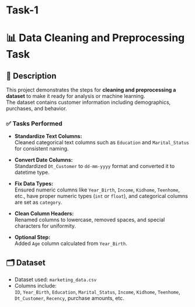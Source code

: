 # Task-1
# 📊 Data Cleaning and Preprocessing Task

## 📄 Description
This project demonstrates the steps for **cleaning and preprocessing a dataset** to make it ready for analysis or machine learning.  
The dataset contains customer information including demographics, purchases, and behavior.

### ✅ Tasks Performed
- **Standardize Text Columns:**  
  Cleaned categorical text columns such as `Education` and `Marital_Status` for consistent naming.

- **Convert Date Columns:**  
  Standardized `Dt_Customer` to `dd-mm-yyyy` format and converted it to datetime type.

- **Fix Data Types:**  
  Ensured numeric columns like `Year_Birth`, `Income`, `Kidhome`, `Teenhome`, etc., have proper numeric types (`int` or `float`), and categorical columns are set as `category`.

- **Clean Column Headers:**  
  Renamed columns to lowercase, removed spaces, and special characters for uniformity.

- **Optional Step:**  
  Added `Age` column calculated from `Year_Birth`.



## 🗂️ Dataset
- Dataset used: `marketing_data.csv`
- Columns include:  
  `ID`, `Year_Birth`, `Education`, `Marital_Status`, `Income`, `Kidhome`, `Teenhome`, `Dt_Customer`, `Recency`, purchase amounts, etc.




